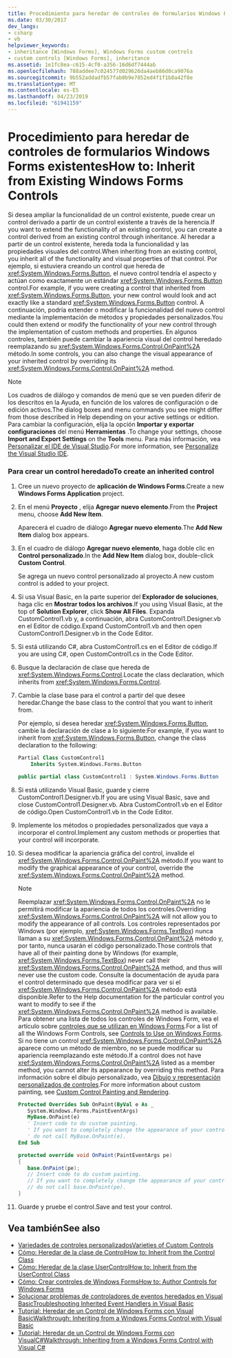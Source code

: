 ```yaml
---
title: Procedimiento para heredar de controles de formularios Windows Forms existentes
ms.date: 03/30/2017
dev_langs:
- csharp
- vb
helpviewer_keywords:
- inheritance [Windows Forms], Windows Forms custom controls
- custom controls [Windows Forms], inheritance
ms.assetid: 1e1fc8ea-c615-4cf0-a356-16d6df7444ab
ms.openlocfilehash: 788addee7c024577d029626da4aeb86d0ca9076a
ms.sourcegitcommit: 9b552addadfb57fab0b9e7852ed4f1f1b8a42f8e
ms.translationtype: MT
ms.contentlocale: es-ES
ms.lasthandoff: 04/23/2019
ms.locfileid: "61941159"
---
```

# <a name="how-to-inherit-from-existing-windows-forms-controls"></a><span data-ttu-id="64636-102">Procedimiento para heredar de controles de formularios Windows Forms existentes</span><span class="sxs-lookup"><span data-stu-id="64636-102">How to: Inherit from Existing Windows Forms Controls</span></span>
<span data-ttu-id="64636-103">Si desea ampliar la funcionalidad de un control existente, puede crear un control derivado a partir de un control existente a través de la herencia.</span><span class="sxs-lookup"><span data-stu-id="64636-103">If you want to extend the functionality of an existing control, you can create a control derived from an existing control through inheritance.</span></span> <span data-ttu-id="64636-104">Al heredar a partir de un control existente, hereda toda la funcionalidad y las propiedades visuales del control.</span><span class="sxs-lookup"><span data-stu-id="64636-104">When inheriting from an existing control, you inherit all of the functionality and visual properties of that control.</span></span> <span data-ttu-id="64636-105">Por ejemplo, si estuviera creando un control que hereda de <xref:System.Windows.Forms.Button>, el nuevo control tendría el aspecto y actúan como exactamente un estándar <xref:System.Windows.Forms.Button> control.</span><span class="sxs-lookup"><span data-stu-id="64636-105">For example, if you were creating a control that inherited from <xref:System.Windows.Forms.Button>, your new control would look and act exactly like a standard <xref:System.Windows.Forms.Button> control.</span></span> <span data-ttu-id="64636-106">A continuación, podría extender o modificar la funcionalidad del nuevo control mediante la implementación de métodos y propiedades personalizados.</span><span class="sxs-lookup"><span data-stu-id="64636-106">You could then extend or modify the functionality of your new control through the implementation of custom methods and properties.</span></span> <span data-ttu-id="64636-107">En algunos controles, también puede cambiar la apariencia visual del control heredado reemplazando su <xref:System.Windows.Forms.Control.OnPaint%2A> método.</span><span class="sxs-lookup"><span data-stu-id="64636-107">In some controls, you can also change the visual appearance of your inherited control by overriding its <xref:System.Windows.Forms.Control.OnPaint%2A> method.</span></span>  
  
> [!NOTE]
>  <span data-ttu-id="64636-108">Los cuadros de diálogo y comandos de menú que se ven pueden diferir de los descritos en la Ayuda, en función de los valores de configuración o de edición activos.</span><span class="sxs-lookup"><span data-stu-id="64636-108">The dialog boxes and menu commands you see might differ from those described in Help depending on your active settings or edition.</span></span> <span data-ttu-id="64636-109">Para cambiar la configuración, elija la opción **Importar y exportar configuraciones** del menú **Herramientas** .</span><span class="sxs-lookup"><span data-stu-id="64636-109">To change your settings, choose **Import and Export Settings** on the **Tools** menu.</span></span> <span data-ttu-id="64636-110">Para más información, vea [Personalizar el IDE de Visual Studio](/visualstudio/ide/personalizing-the-visual-studio-ide).</span><span class="sxs-lookup"><span data-stu-id="64636-110">For more information, see [Personalize the Visual Studio IDE](/visualstudio/ide/personalizing-the-visual-studio-ide).</span></span>  
  
### <a name="to-create-an-inherited-control"></a><span data-ttu-id="64636-111">Para crear un control heredado</span><span class="sxs-lookup"><span data-stu-id="64636-111">To create an inherited control</span></span>  
  
1. <span data-ttu-id="64636-112">Cree un nuevo proyecto de  **aplicación de Windows Forms**.</span><span class="sxs-lookup"><span data-stu-id="64636-112">Create a new **Windows Forms Application** project.</span></span>  
  
2. <span data-ttu-id="64636-113">En el menú **Proyecto** , elija **Agregar nuevo elemento**.</span><span class="sxs-lookup"><span data-stu-id="64636-113">From the **Project** menu, choose **Add New Item**.</span></span>  
  
     <span data-ttu-id="64636-114">Aparecerá el cuadro de diálogo **Agregar nuevo elemento**.</span><span class="sxs-lookup"><span data-stu-id="64636-114">The **Add New Item** dialog box appears.</span></span>  
  
3. <span data-ttu-id="64636-115">En el cuadro de diálogo **Agregar nuevo elemento**, haga doble clic en **Control personalizado**.</span><span class="sxs-lookup"><span data-stu-id="64636-115">In the **Add New Item** dialog box, double-click **Custom Control**.</span></span>  
  
     <span data-ttu-id="64636-116">Se agrega un nuevo control personalizado al proyecto.</span><span class="sxs-lookup"><span data-stu-id="64636-116">A new custom control is added to your project.</span></span>  
  
4. <span data-ttu-id="64636-117">Si usa Visual Basic, en la parte superior del **Explorador de soluciones**, haga clic en **Mostrar todos los archivos**.</span><span class="sxs-lookup"><span data-stu-id="64636-117">If you using Visual Basic, at the top of **Solution Explorer**, click **Show All Files**.</span></span> <span data-ttu-id="64636-118">Expanda CustomControl1.vb y, a continuación, abra CustomControl1.Designer.vb en el Editor de código.</span><span class="sxs-lookup"><span data-stu-id="64636-118">Expand CustomControl1.vb and then open CustomControl1.Designer.vb in the Code Editor.</span></span>  
  
5. <span data-ttu-id="64636-119">Si está utilizando C#, abra CustomControl1.cs en el Editor de código.</span><span class="sxs-lookup"><span data-stu-id="64636-119">If you are using C#, open CustomControl1.cs in the Code Editor.</span></span>  
  
6. <span data-ttu-id="64636-120">Busque la declaración de clase que hereda de <xref:System.Windows.Forms.Control>.</span><span class="sxs-lookup"><span data-stu-id="64636-120">Locate the class declaration, which inherits from <xref:System.Windows.Forms.Control>.</span></span>  
  
7. <span data-ttu-id="64636-121">Cambie la clase base para el control a partir del que desee heredar.</span><span class="sxs-lookup"><span data-stu-id="64636-121">Change the base class to the control that you want to inherit from.</span></span>  
  
     <span data-ttu-id="64636-122">Por ejemplo, si desea heredar <xref:System.Windows.Forms.Button>, cambie la declaración de clase a lo siguiente:</span><span class="sxs-lookup"><span data-stu-id="64636-122">For example, if you want to inherit from <xref:System.Windows.Forms.Button>, change the class declaration to the following:</span></span>  
  
    ```vb  
    Partial Class CustomControl1  
        Inherits System.Windows.Forms.Button  
    ```  
  
    ```csharp  
    public partial class CustomControl1 : System.Windows.Forms.Button  
    ```  
  
8. <span data-ttu-id="64636-123">Si está utilizando Visual Basic, guarde y cierre CustomControl1.Designer.vb.</span><span class="sxs-lookup"><span data-stu-id="64636-123">If you are using Visual Basic, save and close CustomControl1.Designer.vb.</span></span> <span data-ttu-id="64636-124">Abra CustomControl1.vb en el Editor de código.</span><span class="sxs-lookup"><span data-stu-id="64636-124">Open CustomControl1.vb in the Code Editor.</span></span>  
  
9. <span data-ttu-id="64636-125">Implemente los métodos o propiedades personalizados que vaya a incorporar el control.</span><span class="sxs-lookup"><span data-stu-id="64636-125">Implement any custom methods or properties that your control will incorporate.</span></span>  
  
10. <span data-ttu-id="64636-126">Si desea modificar la apariencia gráfica del control, invalide el <xref:System.Windows.Forms.Control.OnPaint%2A> método.</span><span class="sxs-lookup"><span data-stu-id="64636-126">If you want to modify the graphical appearance of your control, override the <xref:System.Windows.Forms.Control.OnPaint%2A> method.</span></span>  
  
    > [!NOTE]
    >  <span data-ttu-id="64636-127">Reemplazar <xref:System.Windows.Forms.Control.OnPaint%2A> no le permitirá modificar la apariencia de todos los controles.</span><span class="sxs-lookup"><span data-stu-id="64636-127">Overriding <xref:System.Windows.Forms.Control.OnPaint%2A> will not allow you to modify the appearance of all controls.</span></span> <span data-ttu-id="64636-128">Los controles representados por Windows (por ejemplo, <xref:System.Windows.Forms.TextBox>) nunca llaman a su <xref:System.Windows.Forms.Control.OnPaint%2A> método y, por tanto, nunca usarán el código personalizado.</span><span class="sxs-lookup"><span data-stu-id="64636-128">Those controls that have all of their painting done by Windows (for example, <xref:System.Windows.Forms.TextBox>) never call their <xref:System.Windows.Forms.Control.OnPaint%2A> method, and thus will never use the custom code.</span></span> <span data-ttu-id="64636-129">Consulte la documentación de ayuda para el control determinado que desea modificar para ver si el <xref:System.Windows.Forms.Control.OnPaint%2A> método está disponible.</span><span class="sxs-lookup"><span data-stu-id="64636-129">Refer to the Help documentation for the particular control you want to modify to see if the <xref:System.Windows.Forms.Control.OnPaint%2A> method is available.</span></span> <span data-ttu-id="64636-130">Para obtener una lista de todos los controles de Windows Form, vea el artículo sobre [controles que se utilizan en Windows Forms](controls-to-use-on-windows-forms.md).</span><span class="sxs-lookup"><span data-stu-id="64636-130">For a list of all the Windows Form Controls, see [Controls to Use on Windows Forms](controls-to-use-on-windows-forms.md).</span></span> <span data-ttu-id="64636-131">Si no tiene un control <xref:System.Windows.Forms.Control.OnPaint%2A> aparece como un método de miembro, no se puede modificar su apariencia reemplazando este método.</span><span class="sxs-lookup"><span data-stu-id="64636-131">If a control does not have <xref:System.Windows.Forms.Control.OnPaint%2A> listed as a member method, you cannot alter its appearance by overriding this method.</span></span> <span data-ttu-id="64636-132">Para información sobre el dibujo personalizado, vea [Dibujo y representación personalizados de controles](custom-control-painting-and-rendering.md).</span><span class="sxs-lookup"><span data-stu-id="64636-132">For more information about custom painting, see [Custom Control Painting and Rendering](custom-control-painting-and-rendering.md).</span></span>  
  
    ```vb  
    Protected Overrides Sub OnPaint(ByVal e As _  
       System.Windows.Forms.PaintEventArgs)  
       MyBase.OnPaint(e)  
       ' Insert code to do custom painting.   
       ' If you want to completely change the appearance of your control,  
       ' do not call MyBase.OnPaint(e).  
    End Sub  
    ```  
  
    ```csharp  
    protected override void OnPaint(PaintEventArgs pe)  
    {  
       base.OnPaint(pe);  
       // Insert code to do custom painting.  
       // If you want to completely change the appearance of your control,  
       // do not call base.OnPaint(pe).  
    }  
    ```  
  
11. <span data-ttu-id="64636-133">Guarde y pruebe el control.</span><span class="sxs-lookup"><span data-stu-id="64636-133">Save and test your control.</span></span>  
  
## <a name="see-also"></a><span data-ttu-id="64636-134">Vea también</span><span class="sxs-lookup"><span data-stu-id="64636-134">See also</span></span>

- [<span data-ttu-id="64636-135">Variedades de controles personalizados</span><span class="sxs-lookup"><span data-stu-id="64636-135">Varieties of Custom Controls</span></span>](varieties-of-custom-controls.md)
- [<span data-ttu-id="64636-136">Cómo: Heredar de la clase de Control</span><span class="sxs-lookup"><span data-stu-id="64636-136">How to: Inherit from the Control Class</span></span>](how-to-inherit-from-the-control-class.md)
- [<span data-ttu-id="64636-137">Cómo: Heredar de la clase UserControl</span><span class="sxs-lookup"><span data-stu-id="64636-137">How to: Inherit from the UserControl Class</span></span>](how-to-inherit-from-the-usercontrol-class.md)
- [<span data-ttu-id="64636-138">Cómo: Crear controles de Windows Forms</span><span class="sxs-lookup"><span data-stu-id="64636-138">How to: Author Controls for Windows Forms</span></span>](how-to-author-controls-for-windows-forms.md)
- [<span data-ttu-id="64636-139">Solucionar problemas de controladores de eventos heredados en Visual Basic</span><span class="sxs-lookup"><span data-stu-id="64636-139">Troubleshooting Inherited Event Handlers in Visual Basic</span></span>](~/docs/visual-basic/programming-guide/language-features/events/troubleshooting-inherited-event-handlers.md)
- [<span data-ttu-id="64636-140">Tutorial: Heredar de un Control de Windows Forms con Visual Basic</span><span class="sxs-lookup"><span data-stu-id="64636-140">Walkthrough: Inheriting from a Windows Forms Control with Visual Basic</span></span>](walkthrough-inheriting-from-a-windows-forms-control-with-visual-basic.md)
- [<span data-ttu-id="64636-141">Tutorial: Heredar de un Control de Windows Forms con VisualC#</span><span class="sxs-lookup"><span data-stu-id="64636-141">Walkthrough: Inheriting from a Windows Forms Control with Visual C#</span></span>](walkthrough-inheriting-from-a-windows-forms-control-with-visual-csharp.md)
